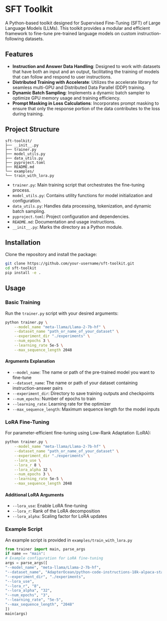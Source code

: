 # SFT Toolkit

A Python-based toolkit designed for Supervised Fine-Tuning (SFT) of Large Language Models (LLMs). This toolkit provides a modular and efficient framework to fine-tune pre-trained language models on custom instruction-following datasets.

## Features

- **Instruction and Answer Data Handling**: Designed to work with datasets that have both an input and an output, facilitating the training of models that can follow and respond to user instructions.
- **Distributed Training with Accelerate**: Utilizes the accelerate library for seamless multi-GPU and Distributed Data Parallel (DDP) training.
- **Dynamic Batch Sampling**: Implements a dynamic batch sampler to optimize GPU memory usage and training efficiency.
- **Prompt Masking in Loss Calculations**: Incorporates prompt masking to ensure that only the response portion of the data contributes to the loss during training.

## Project Structure

```
sft-toolkit/
├── __init__.py
├── trainer.py
├── model_utils.py
├── data_utils.py
├── pyproject.toml
├── README.md
└── examples/
└── train_with_lora.py
```

- `trainer.py`: Main training script that orchestrates the fine-tuning process.
- `model_utils.py`: Contains utility functions for model initialization and configuration.
- `data_utils.py`: Handles data processing, tokenization, and dynamic batch sampling.
- `pyproject.toml`: Project configuration and dependencies.
- `README.md`: Documentation and usage instructions.
- `__init__.py`: Marks the directory as a Python module.

## Installation

Clone the repository and install the package:

```bash
git clone https://github.com/your-username/sft-toolkit.git
cd sft-toolkit
pip install -e .
```

## Usage

### Basic Training

Run the `trainer.py` script with your desired arguments:

```bash
python trainer.py \
    --model_name "meta-llama/Llama-2-7b-hf" \
    --dataset_name "path_or_name_of_your_dataset" \
    --experiment_dir "./experiments" \
    --num_epochs 3 \
    --learning_rate 5e-5 \
    --max_sequence_length 2048
```

#### Arguments Explanation

- `--model_name`: The name or path of the pre-trained model you want to fine-tune
- `--dataset_name`: The name or path of your dataset containing instruction-answer pairs
- `--experiment_dir`: Directory to save training outputs and checkpoints
- `--num_epochs`: Number of epochs to train
- `--learning_rate`: Learning rate for the optimizer
- `--max_sequence_length`: Maximum sequence length for the model inputs

### LoRA Fine-Tuning

For parameter-efficient fine-tuning using Low-Rank Adaptation (LoRA):

```bash
python trainer.py \
    --model_name "meta-llama/Llama-2-7b-hf" \
    --dataset_name "path_or_name_of_your_dataset" \
    --experiment_dir "./experiments" \
    --lora_use \
    --lora_r 8 \
    --lora_alpha 32 \
    --num_epochs 3 \
    --learning_rate 5e-5 \
    --max_sequence_length 2048
```

#### Additional LoRA Arguments

- `--lora_use`: Enable LoRA fine-tuning
- `--lora_r`: Rank of the LoRA decomposition
- `--lora_alpha`: Scaling factor for LoRA updates

### Example Script

An example script is provided in `examples/train_with_lora.py`

```python
from trainer import main, parse_args
if name == "main":
# Example configuration for LoRA fine-tuning
args = parse_args([
"--model_name", "meta-llama/Llama-2-7b-hf",
"--dataset_name", "AdapterOcean/python-code-instructions-18k-alpaca-standardized",
"--experiment_dir", "./experiments",
"--lora_use",
"--lora_r", "8",
"--lora_alpha", "32",
"--num_epochs", "3",
"--learning_rate", "5e-5",
"--max_sequence_length", "2048"
])
main(args)
```
